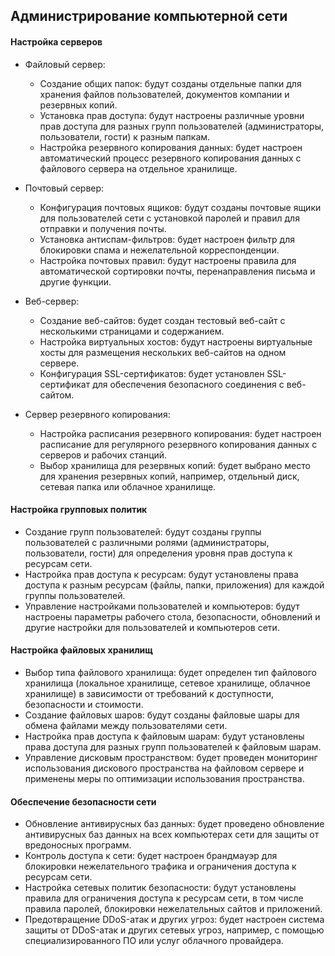 ## Администрирование компьютерной сети 

#### Настройка серверов

- Файловый сервер:
    - Создание общих папок: будут созданы отдельные папки для хранения файлов пользователей, документов компании и резервных копий.
    - Установка прав доступа: будут настроены различные уровни прав доступа для разных групп пользователей (администраторы, пользователи, гости) к разным папкам.
    - Настройка резервного копирования данных: будет настроен автоматический процесс резервного копирования данных с файлового сервера на отдельное хранилище.

- Почтовый сервер:
    - Конфигурация почтовых ящиков: будут созданы почтовые ящики для пользователей сети с установкой паролей и правил для отправки и получения почты.
    - Установка антиспам-фильтров: будет настроен фильтр для блокировки спама и нежелательной корреспонденции.
    - Настройка почтовых правил: будут настроены правила для автоматической сортировки почты, перенаправления письма и другие функции.

- Веб-сервер:
    - Создание веб-сайтов: будет создан тестовый веб-сайт с несколькими страницами и содержанием.
    - Настройка виртуальных хостов: будут настроены виртуальные хосты для размещения нескольких веб-сайтов на одном сервере.
    - Конфигурация SSL-сертификатов: будет установлен SSL-сертификат для обеспечения безопасного соединения с веб-сайтом.

- Сервер резервного копирования:
    - Настройка расписания резервного копирования: будет настроен расписание для регулярного резервного копирования данных с серверов и рабочих станций.
    - Выбор хранилища для резервных копий: будет выбрано место для хранения резервных копий, например, отдельный диск, сетевая папка или облачное хранилище.

#### Настройка групповых политик

- Создание групп пользователей: будут созданы группы пользователей с различными ролями (администраторы, пользователи, гости) для определения уровня прав доступа к ресурсам сети.
- Настройка прав доступа к ресурсам: будут установлены права доступа к разным ресурсам (файлы, папки, приложения) для каждой группы пользователей.
- Управление настройками пользователей и компьютеров: будут настроены параметры рабочего стола, безопасности, обновлений и другие настройки для пользователей и компьютеров сети.

#### Настройка файловых хранилищ

- Выбор типа файлового хранилища: будет определен тип файлового хранилища (локальное хранилище, сетевое хранилище, облачное хранилище) в зависимости от требований к доступности, безопасности и стоимости.
- Создание файловых шаров: будут созданы файловые шары для обмена файлами между пользователями сети.
- Настройка прав доступа к файловым шарам: будут установлены права доступа для разных групп пользователей к файловым шарам.
- Управление дисковым пространством: будет проведен мониторинг использования дискового пространства на файловом сервере и применены меры по оптимизации использования пространства.

#### Обеспечение безопасности сети

- Обновление антивирусных баз данных: будет проведено обновление антивирусных баз данных на всех компьютерах сети для защиты от вредоносных программ.
- Контроль доступа к сети: будет настроен брандмауэр для блокировки нежелательного трафика и ограничения доступа к ресурсам сети.
- Настройка сетевых политик безопасности: будут установлены правила для ограничения доступа к ресурсам сети, в том числе правила паролей, блокировки нежелательных сайтов и приложений.
- Предотвращение DDoS-атак и других угроз: будет настроен система защиты от DDoS-атак и других сетевых угроз, например, с помощью специализированного ПО или услуг облачного провайдера.
